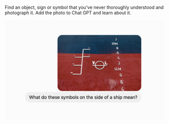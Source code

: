 Find an object, sign or symbol that you’ve never thoroughly understood and photograph it. Add the photo to Chat GPT and learn about it.

![Ship markings](./assets/images/ship.png)
